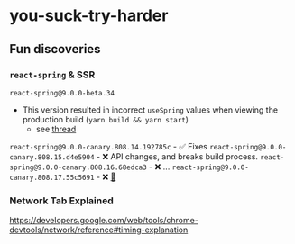 # you-suck-try-harder

## Fun discoveries

### `react-spring` & SSR

`react-spring@9.0.0-beta.34`

- This version resulted in incorrect `useSpring` values when viewing the production build (`yarn build && yarn start`)
  - see [thread](https://github.com/react-spring/react-spring/issues/804#issuecomment-565296240)

`react-spring@9.0.0-canary.808.14.192785c` - ✅ Fixes
`react-spring@9.0.0-canary.808.15.d4e5904` - ❌ API changes, and breaks build process.
`react-spring@9.0.0-canary.808.16.68edca3` - ❌ ...
`react-spring@9.0.0-canary.808.17.55c5691` - ❌ [🔗](https://github.com/react-spring/react-spring/compare/3bbb8712f51c7b61d07687196a6c05c230262386...9b9a4c87b8ccfa8aefc5a0a03c3b2eb001612372)

### Network Tab Explained

https://developers.google.com/web/tools/chrome-devtools/network/reference#timing-explanation
